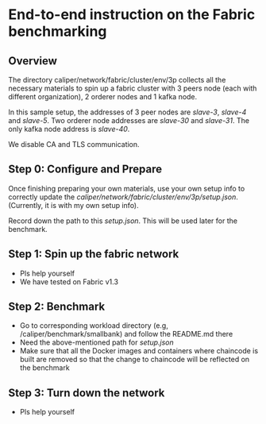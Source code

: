 # End-to-end instruction on the Fabric benchmarking
## Overview
The directory caliper/network/fabric/cluster/env/3p collects all the necessary materials 
to spin up a fabric cluster with 3 peers node (each with different organization), 2 orderer nodes and 1 kafka node. 

In this sample setup, the addresses of 3 peer nodes are *slave-3*, *slave-4* and *slave-5*.
Two orderer node addresses are *slave-30* and *slave-31*.
The only kafka node address is *slave-40*. 

We disable CA and TLS communication. 

## Step 0: Configure and Prepare
Once finishing preparing your own materials, use your own setup info to correctly update the *caliper/network/fabric/cluster/env/3p/setup.json*. (Currently, it is with my own setup info).

Record down the path to this *setup.json*.
This will be used later for the benchmark.

## Step 1: Spin up the fabric network
* Pls help yourself
* We have tested on Fabric v1.3

## Step 2: Benchmark
* Go to corresponding workload directory (e.g, /caliper/benchmark/smallbank) and follow the README.md there
* Need the above-mentioned path for *setup.json*
* Make sure that all the Docker images and containers where chaincode is built are removed so that the change to chaincode will be reflected on the benchmark

## Step 3: Turn down the network
* Pls help yourself
